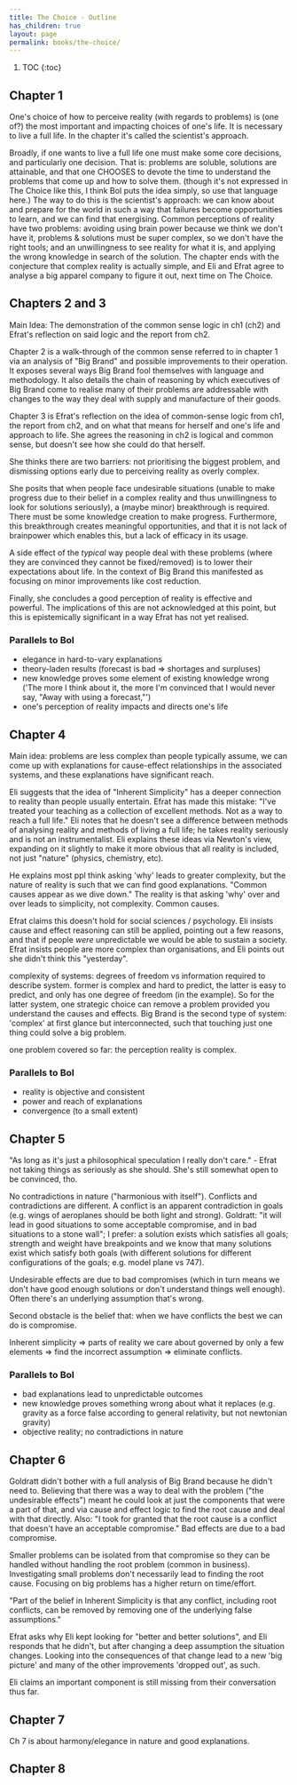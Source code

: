 ```yaml
---
title: The Choice - Outline
has_children: true
layout: page
permalink: books/the-choice/
---
```


1. TOC
{:toc}

## Chapter 1

One's choice of how to perceive reality (with regards to problems) is (one of?) the most important and impacting
choices of one's life. It is necessary to live a full life. In the chapter it's called the scientist's approach.

Broadly, if one wants to live a full life one must make some core decisions, and particularly one decision. That is:
problems are soluble, solutions are attainable, and that one CHOOSES to devote the time to understand the problems that
come up and how to solve them. (though it's not expressed in The Choice like this, I think BoI puts the idea simply, so
use that language here.) The way to do this is the scientist's approach: we can know about and prepare for the world in
such a way that failures become opportunities to learn, and we can find that energising. Common perceptions of reality
have two problems: avoiding using brain power because we think we don't have it, problems & solutions must be super
complex, so we don't have the right tools; and an unwillingness to see reality for what it is, and applying the wrong
knowledge in search of the solution. The chapter ends with the conjecture that complex reality is actually simple, and Eli
and Efrat agree to analyse a big apparel company to figure it out, next time on The Choice.

## Chapters 2 and 3

Main Idea: The demonstration of the common sense logic in ch1 (ch2) and Efrat's reflection on said logic and the report from ch2.

Chapter 2 is a walk-through of the common sense referred to in
chapter 1 via an analysis of "Big Brand" and possible improvements to their operation. It
exposes several ways Big Brand fool themselves with language and methodology. It also
details the chain of reasoning by which executives of Big Brand come to realise many of
their problems are addressable with changes to the way they deal with supply and
manufacture of their goods.

Chapter 3 is Efrat's reflection on the idea of common-sense logic from ch1, the report from ch2, and on what that means
for herself and one's life and approach to life. She agrees the reasoning in ch2 is logical
and common sense, but doesn't see how she could do that herself. 

She thinks there are
two barriers: not prioritising the biggest problem, and dismissing options early due to
perceiving reality as overly complex.

She posits that when people face undesirable situations (unable to make progress due to their belief in a complex reality and thus unwillingness to look for solutions seriously), a (maybe minor) breakthrough is required. There must be some knowledge creation to make progress.
Furthermore, this breakthrough creates meaningful opportunities, and that it is not lack of brainpower which enables this, but a lack of efficacy in its usage.

A side effect of the *typical* way people deal with these problems (where they are convinced they cannot be fixed/removed) is to lower their expectations about life. In the context of Big Brand this manifested as focusing on minor improvements like cost reduction.

Finally, she concludes a good perception of reality is effective and powerful. The implications of this are not acknowledged at this point, but this is epistemically significant in a way Efrat has not yet realised.

### Parallels to BoI

* elegance in hard-to-vary explanations
* theory-laden results (forecast is bad => shortages and surpluses)
* new knowledge proves some element of existing knowledge wrong ('The more I think about it, the more I'm convinced that I would never say, "Away with using a forecast,"')
* one's perception of reality impacts and directs one's life

## Chapter 4

Main idea: problems are less complex than people typically assume, we can come up with explanations for cause-effect relationships in the associated systems, and these explanations have significant reach.

Eli suggests that the idea of "Inherent Simplicity" has a deeper connection to reality than people usually entertain. Efrat has made this mistake: "I've treated your teaching as a collection of excellent methods. Not as a way to reach a full life." Eli notes that he doesn't see a difference between methods of analysing reality and methods of living a full life; he takes reality seriously and is not an instrumentalist. Eli explains these ideas via Newton's view, expanding on it slightly to make it more obvious that all reality is included, not just "nature" (physics, chemistry, etc).

He explains most ppl think asking 'why' leads to greater complexity, but the nature of reality is such that we can find good explanations. "Common causes appear as we dive down." The reality is that asking 'why' over and over leads to simplicity, not complexity. Common causes.

Efrat claims this doesn't hold for social sciences / psychology. Eli insists cause and effect reasoning can still be applied, pointing out a few reasons, and that if people *were* unpredictable we would be able to sustain a society. Efrat insists people are more complex than organisations, and Eli points out she didn't think this "yesterday".

complexity of systems: degrees of freedom vs information required to describe system. former is complex and hard to predict, the latter is easy to predict, and only has one degree of freedom (in the example). So for the latter system, one strategic choice can remove a problem provided you understand the causes and effects. Big Brand is the second type of system: 'complex' at first glance but interconnected, such that touching just one thing could solve a big problem.

one problem covered so far: the perception reality is complex.

### Parallels to BoI

* reality is objective and consistent
* power and reach of explanations
* convergence (to a small extent)

## Chapter 5

"As long as it's just a philosophical speculation I really don't care." - Efrat not taking things as seriously as she should. She's still somewhat open to be convinced, tho.

No contradictions in nature ("harmonious with itself"). Conflicts and contradictions are different. A conflict is an apparent contradiction in goals (e.g. wings of aeroplanes should be both light and strong). Goldratt: "it will lead in good situations to some acceptable compromise, and in bad situations to a stone wall"; I prefer: a solution exists which satisfies all goals; strength and weight have breakpoints and we know that many solutions exist which satisfy both goals (with different solutions for different configurations of the goals; e.g. model plane vs 747).

Undesirable effects are due to bad compromises (which in turn means we don't have good enough solutions or don't understand things well enough). Often there's an underlying assumption that's wrong.

Second obstacle is the belief that: when we have conflicts the best we can do is compromise.

Inherent simplicity => parts of reality we care about governed by only a few elements => find the incorrect assumption => eliminate conflicts.

### Parallels to BoI

* bad explanations lead to unpredictable outcomes
* new knowledge proves something wrong about what it replaces (e.g. gravity as a force false according to general relativity, but not newtonian gravity)
* objective reality; no contradictions in nature

## Chapter 6

Goldratt didn't bother with a full analysis of Big Brand because he didn't need to. Believing that there was a way to deal with the problem ("the undesirable effects") meant he could look at just the components that were a part of that, and via cause and effect logic to find the root cause and deal with that directly. Also: "I took for granted that the root cause is a conflict that doesn't have an acceptable compromise." Bad effects are due to a bad compromise.

Smaller problems can be isolated from that compromise so they can be handled without handling the root problem (common in business). Investigating small problems don't necessarily lead to finding the root cause. Focusing on big problems has a higher return on time/effort.

"Part of the belief in Inherent Simplicity is that any conflict, including root conflicts, can be removed by removing one of the underlying false assumptions."

Efrat asks why Eli kept looking for "better and better solutions", and Eli responds that he didn't, but after changing a deep assumption the situation changes. Looking into the consequences of that change lead to a new 'big picture' and many of the other improvements 'dropped out', as such.

Eli claims an important component is still missing from their conversation thus far.

## Chapter 7

Ch 7 is about harmony/elegance in nature and good explanations.

## Chapter 8
